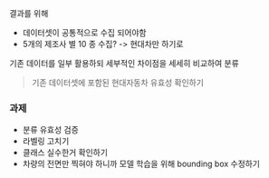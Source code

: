 결과를 위해

- 데이터셋이 공통적으로 수집 되어야함
- 5개의 제조사 별 10 종 수집? -> 현대차만 하기로

기존 데이터를 일부 활용하되 세부적인 차이점을 세세히 비교하여 분류

> 기존 데이터셋에 포함된 현대자동차 유효성 확인하기

### 과제
- 분류 유효성 검증
- 라벨링 고치기
- 클래스 실수한거 확인하기
- 차량의 전면만 찍혀야 하니까 모델 학습을 위해 bounding box 수정하기
